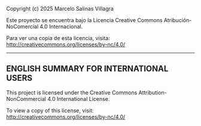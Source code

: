 Copyright (c) 2025 Marcelo Salinas Villagra

Este proyecto se encuentra bajo la Licencia Creative Commons Atribución-NoComercial 4.0 Internacional.

Para ver una copia de esta licencia, visita:
http://creativecommons.org/licenses/by-nc/4.0/

----------------------------------------------------
ENGLISH SUMMARY FOR INTERNATIONAL USERS
----------------------------------------------------

This project is licensed under the Creative Commons Attribution-NonCommercial 4.0 International License.

To view a copy of this license, visit:
http://creativecommons.org/licenses/by-nc/4.0/